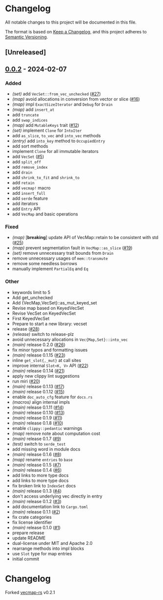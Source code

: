 # Changelog
All notable changes to this project will be documented in this file.

The format is based on [Keep a Changelog](https://keepachangelog.com/en/1.0.0/),
and this project adheres to [Semantic Versioning](https://semver.org/spec/v2.0.0.html).

## [Unreleased]

## [0.0.2](https://github.com/youknowone/vecset-rs/compare/v0.0.1...v0.0.2) - 2024-02-07

### Added
- *(set)* add `VecSet::from_vec_unchecked` ([#27](https://github.com/youknowone/vecset-rs/pull/27))
- *(map)* avoid allocations in conversion from vector or slice ([#16](https://github.com/youknowone/vecset-rs/pull/16))
- *(map)* impl `ExactSizeIterator` and `Debug` for `Drain`
- *(map)* add `insert_at`
- add `truncate`
- add `swap_indices`
- *(map)* add `MutableKeys` trait ([#12](https://github.com/youknowone/vecset-rs/pull/12))
- *(set)* implement `Clone` for `IntoIter`
- add `as_slice`, `to_vec` and `into_vec` methods
- *(entry)* add `into_key` method to `OccupiedEntry`
- add sort methods
- implement `Clone` for all immutable iterators
- add `VecSet` ([#5](https://github.com/youknowone/vecset-rs/pull/5))
- add `split_off`
- add `remove_index`
- add `drain`
- add `shrink_to_fit` and `shrink_to`
- add `retain`
- add `vecmap!` macro
- add `insert_full`
- add `serde` feature
- add iterators
- add `Entry` API
- add `VecMap` and basic operations

### Fixed
- *(map)* [**breaking**] update API of VecMap::retain to be consistent with std ([#25](https://github.com/youknowone/vecset-rs/pull/25))
- *(map)* prevent segmentation fault in `VecMap::as_slice` ([#19](https://github.com/youknowone/vecset-rs/pull/19))
- *(set)* remove unnecessary trait bounds from `Drain`
- remove unnecessary usages of `mem::transmute`
- remove some needless borrows
- manually implement `PartialEq` and `Eq`

### Other
- keywords limit to 5
- Add get_unchecked
- Add {VecMap,VecSet}::as_mut_keyed_set
- Revise map based on KeyedVecSet
- Revise VecSet on KeyedVecSet
- First KeyedVecSet
- Prepare to start a new library: vecset
- release ([#28](https://github.com/youknowone/vecset-rs/pull/28))
- *(release)* switch to release-plz
- avoid unnecessary allocations in `Vec{Map,Set}::into_vec`
- *(main)* release 0.2.0 ([#26](https://github.com/youknowone/vecset-rs/pull/26))
- fix minor typos and formatting issues
- *(main)* release 0.1.15 ([#23](https://github.com/youknowone/vecset-rs/pull/23))
- inline `get_slot{,_mut}` at call sites
- improve internal `Slot<K, V>` API ([#22](https://github.com/youknowone/vecset-rs/pull/22))
- *(main)* release 0.1.14 ([#21](https://github.com/youknowone/vecset-rs/pull/21))
- apply new clippy lint suggestions
- run miri ([#20](https://github.com/youknowone/vecset-rs/pull/20))
- *(main)* release 0.1.13 ([#17](https://github.com/youknowone/vecset-rs/pull/17))
- *(main)* release 0.1.12 ([#15](https://github.com/youknowone/vecset-rs/pull/15))
- enable `doc_auto_cfg` feature for `docs.rs`
- *(macros)* align internal impls
- *(main)* release 0.1.11 ([#14](https://github.com/youknowone/vecset-rs/pull/14))
- *(main)* release 0.1.10 ([#13](https://github.com/youknowone/vecset-rs/pull/13))
- *(main)* release 0.1.9 ([#11](https://github.com/youknowone/vecset-rs/pull/11))
- *(main)* release 0.1.8 ([#10](https://github.com/youknowone/vecset-rs/pull/10))
- enable `clippy::pedantic` warnings
- *(map)* remove note about computation cost
- *(main)* release 0.1.7 ([#9](https://github.com/youknowone/vecset-rs/pull/9))
- *(test)* switch to `serde_test`
- add missing word in module docs
- *(main)* release 0.1.6 ([#8](https://github.com/youknowone/vecset-rs/pull/8))
- *(map)* rename `entries` to `base`
- *(main)* release 0.1.5 ([#7](https://github.com/youknowone/vecset-rs/pull/7))
- *(main)* release 0.1.4 ([#6](https://github.com/youknowone/vecset-rs/pull/6))
- add links to more type docs
- add links to more type docs
- fix broken link to `IndexSet` docs
- *(main)* release 0.1.3 ([#4](https://github.com/youknowone/vecset-rs/pull/4))
- don't access underlying vec directly in entry
- *(main)* release 0.1.2 ([#3](https://github.com/youknowone/vecset-rs/pull/3))
- add documentation link to `Cargo.toml`
- *(main)* release 0.1.1 ([#2](https://github.com/youknowone/vecset-rs/pull/2))
- fix crate categories
- fix license identifier
- *(main)* release 0.1.0 ([#1](https://github.com/youknowone/vecset-rs/pull/1))
- prepare release
- update README
- dual-license under MIT and Apache 2.0
- rearrange methods into impl blocks
- use `Slot` type for map entries
- initial commit
# Changelog

Forked [vecmap-rs](https://github.com/martinohmann/vecmap-rs) v0.2.1
